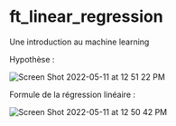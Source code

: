 # ft_linear_regression
Une introduction au machine learning

Hypothèse :

![Screen Shot 2022-05-11 at 12 51 22 PM](https://user-images.githubusercontent.com/77042040/167832913-a7613b76-8260-4e2e-ba86-74b575587fe9.png)


Formule de la régression linéaire :

![Screen Shot 2022-05-11 at 12 50 42 PM](https://user-images.githubusercontent.com/77042040/167832835-8364c0b0-1e2f-4c2c-a732-754a6cb3588b.png)
